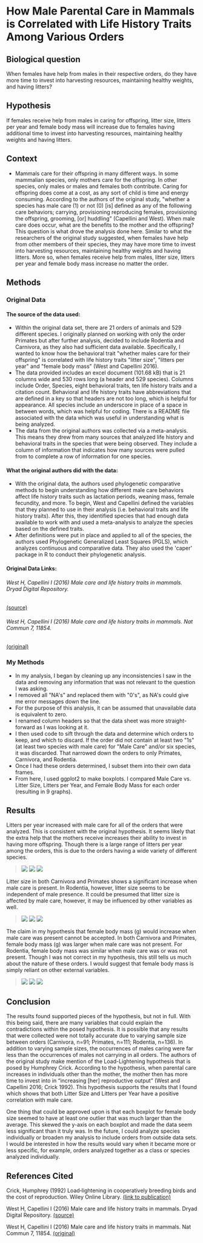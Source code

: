 # How Male Parental Care in Mammals is Correlated with Life History Traits Among Various Orders

## Biological question
When females have help from males in their respective orders, do they have more time to invest into harvesting resources, maintaining healthy weights, and having litters?

## Hypothesis 
If females receive help from males in caring for offspring, litter size, litters per year and female body mass will increase due to females having additional time to invest into harvesting resources, maintaining healthy weights and having litters.

## Context
-  Mammals care for their offspring in many different ways. In some mammalian species, only mothers care for the offspring. In other species, only males or males and females both contribute. Caring for offspring does come at a cost, as any sort of child is time and energy consuming. According to the authors of the original study, "whether a species has male care (1) or not (0) [is] defined as any of the following care behaviors; carrying, provisioning reproducing females, provisioning the offspring, grooming, [or] huddling" (Capellini and West). When male care does occur, what are the benefits to the mother and the offspring? This question is what drove the analysis done here. Similar to what the researchers of the original study suggested, when females have help from other members of their species, they may have more time to invest into harvesting resources, maintaining healthy weights and having litters. More so, when females receive help from males, litter size, litters per year and female body mass increase no matter the order.

## Methods
### Original Data
#### The source of the data used:
- Within the original data set, there are 21 orders of animals and 529 different species. I originally planned on working with only the order Primates but after further analysis, decided to include Rodentia and Carnivora, as they also had sufficient data available. Specifically, I wanted to know how the behavioral trait "whether males care for their offspring" is correlated with life history traits "litter size", "litters per year" and "female body mass" (West and Capellini 2016). 
- The data provided includes an excel document (101.68 kB) that is 21 columns wide and 530 rows long (a header and 529 species). Columns include Order, Species, eight behavioral traits, ten life history traits and a citation count. Behavioral and life history traits have abbreviations that are defined in a key so that headers are not too long, which is helpful for appearance. All species include an underscore in place of a space in between words, which was helpful for coding. There is a README file associated with the data which was useful in understanding what is being analyzed.
- The data from the original authors was collected via a meta-analysis. This means they drew from many sources that analyzed life history and behavioral traits in the species that were being observed. They include a column of information that indicates how many sources were pulled from to complete a row of information for one species.
#### What the original authors did with the data:
- With the original data, the authors used phylogenetic comparative methods to begin understanding how different male care behaviors affect life history traits such as lactation periods, weaning mass, female fecundity, and more. To begin, West and Capellini defined the variables that they planned to use in their analysis (i.e. behavioral traits and life history traits). After this, they identified species that had enough data available to work with and used a meta-analysis to analyze the species based on the defined traits.
- After definitions were put in place and applied to all of the species, the authors used Phylogenetic Generalized Least Squares (PGLS), which analyzes continuous and comparative data. They also used the 'caper' package in R to conduct their phylogenetic analysis.

#### Original Data Links: 
###### West H, Capellini I (2016) Male care and life history traits in mammals. Dryad Digital Repository.
[(source)](https://datadryad.org/stash/dataset/doi:10.5061/dryad.j909k)

###### West H, Capellini I (2016) Male care and life history traits in mammals. Nat Commun 7, 11854.
[(original)](https://www.nature.com/articles/ncomms11854)


### My Methods
- In my analysis, I began by cleaning up any inconsistencies I saw in the data and removing any information that was not relevant to the question I was asking.
- I removed all "NA's" and replaced them with "0's", as NA's could give me error messages down the line.
- For the purpose of this analysis, it can be assumed that unavailable data is equivalent to zero. 
- I renamed column headers so that the data sheet was more straight-forward as I was looking at it.
- I then used code to sift through the data and determine which orders to keep, and which to discard. If the order did not contain at least two "1s" (at least two species with male care) for "Male Care" and/or six species, it was discarded. That narrowed down the orders to only Primates, Carnivora, and Rodentia.
- Once I had these orders determined, I subset them into their own data frames.
- From here, I used ggplot2 to make boxplots. I compared Male Care vs. Litter Size, Litters per Year, and Female Body Mass for each order (resulting in 9 graphs).


## Results
Litters per year increased with male care for all of the orders that were analyzed. This is consistent with the original hypothesis.  It seems likely that the extra help that the mothers receive increases their ability to invest in having more offspring. Though there is a large range of litters per year among the orders, this is due to the orders having a wide variety of different species.
>![](https://github.com/allieoleary/CompBioLabsAndHomework/blob/master/IndepProj/Images/LyPCarnivora.jpeg)
>![](https://github.com/allieoleary/CompBioLabsAndHomework/blob/master/IndepProj/Images/LpYPrimates.jpeg)
>![](https://github.com/allieoleary/CompBioLabsAndHomework/blob/master/IndepProj/Images/LpYRodentia.jpeg)


Litter size in both Carnivora and Primates shows a significant increase when male care is present. In Rodentia, however, litter size seems to be independent of male presence. It could be presumed that litter size is affected by male care, however, it may be influenced by other variables as well.
>![](https://github.com/allieoleary/CompBioLabsAndHomework/blob/master/IndepProj/Images/LSCarnivora.jpeg)
>![](https://github.com/allieoleary/CompBioLabsAndHomework/blob/master/IndepProj/Images/LSPrimates.jpeg)
>![](https://github.com/allieoleary/CompBioLabsAndHomework/blob/master/IndepProj/Images/LSRodentia.jpeg)



The claim in my hypothesis that female body mass (g) would increase when male care was present cannot be accepted. In both Carnivora and Primates, female body mass (g) was larger when male care was not present. For Rodentia, female body mass was similar when male care was or was not present. Though I was not correct in my hypothesis, this still tells us much about the nature of these orders. I would suggest that female body mass is simply reliant on other external variables. 
>![](https://github.com/allieoleary/CompBioLabsAndHomework/blob/master/IndepProj/Images/FBMCarnivora.jpeg)
>![](https://github.com/allieoleary/CompBioLabsAndHomework/blob/master/IndepProj/Images/FBMPrimates.jpeg)
>![](https://github.com/allieoleary/CompBioLabsAndHomework/blob/master/IndepProj/Images/FBMRodentia.jpeg)

## Conclusion
The results found supported pieces of the hypothesis, but not in full. With this being said, there are many variables that could explain the contradictions within the posed hypothesis. It is possible that any results that were collected were not totally accurate due to varying sample size between orders (Carnivora, n=91; Primates, n=111; Rodentia, n=136). In addition to varying sample sizes, the occurrences of males caring were far less than the occurrences of males not carrying in all orders. 
The authors of the original study make mention of the Load-Lightening hypothesis that is posed by Humphrey Crick. According to the hypothesis, when parental care increases in individuals other than the mother, the mother then has more time to invest into in “increasing [her] reproductive output” (West and Capellini 2016; Crick 1992). This hypothesis supports the results that I found which shows that both Litter Size and Litters per Year have a positive correlation with male care. 

One thing that could be approved upon is that each boxplot for female body size seemed to have at least one outlier that was much larger than the average. This skewed the y-axis on each boxplot and made the data seem less significant than it truly was. In the future, I could analyze species individually or broaden my analysis to include orders from outside data sets. I would be interested in how the results would vary when it became more or less specific, for example, orders analyzed together as a class or species analyzed individually. 

## References Cited
Crick, Humphrey (1992) Load‐lightening in cooperatively breeding birds and the cost of reproduction. Wiley Online Library. 
[(link to publication)](https://onlinelibrary.wiley.com/doi/abs/10.1111/j.1474-919X.1992.tb07230.x)

West H, Capellini I (2016) Male care and life history traits in mammals. Dryad Digital Repository.
[(source)](https://datadryad.org/stash/dataset/doi:10.5061/dryad.j909k)

West H, Capellini I (2016) Male care and life history traits in mammals. Nat Commun 7, 11854.
[(original)](https://www.nature.com/articles/ncomms11854)